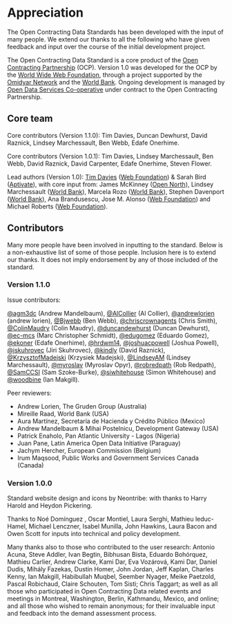 # Appreciation

The Open Contracting Data Standards has been developed with the input of many people. We extend our thanks to all the following who have given feedback and input over the course of the initial development project.

The Open Contracting Data Standard is a core product of the [Open Contracting Partnership](http://www.open-contracting.org) (OCP). Version 1.0 was developed for the OCP by the [World Wide Web Foundation](http://www.webfoundation.org), through a project supported by the [Omidyar Network](http://www.omidyar.com) and the [World Bank](http://www.worldbank.org). Ongoing development is managed by [Open Data Services Co-operative](http://www.opendataservices.coop) under contract to the Open Contracting Partnership. 

## Core team
Core contributors (Version 1.1.0): Tim Davies, Duncan Dewhurst, David Raznick, Lindsey Marchessault, Ben Webb, Edafe Onerhime.

Core contributors (Version 1.0.1): Tim Davies, Lindsey Marchessault, Ben Webb, David Raznick, David Carpenter, Edafe Onerhime, Steven Flower.

Lead authors (Version 1.0): [Tim Davies](http://www.timdavies.org.uk) ([Web Foundation](http://www.webfoundation.org)) & Sarah Bird ([Aptivate](http://aptivate.org)), with core input from: James McKinney ([Open North](http://opennorth.ca/)), Lindsey Marchessault ([World Bank](http://www.worldbank.org)), Marcela Rozo ([World Bank](http://www.worldbank.org)), Stephen Davenport ([World Bank](http://www.worldbank.org)), Ana Brandusescu, Jose M. Alonso ([Web Foundation](http://www.webfoundation.org)) and Michael Roberts ([Web Foundation](http://www.webfoundation.org)). 

## Contributors
Many more people have been involved in inputting to the standard. Below is a non-exhaustive list of some of those people. Inclusion here is to extend our thanks. It does not imply endorsement by any of those included of the standard. 

### Version 1.1.0

Issue contributors:

[@agm3dc](//github.com/agm3dc) (Andrew
Mandelbaum), [@AlCollier](//github.com/AlCollier) (Al Collier), [@andrewlorien](//github.com/andrewlorien) (andrew lorien), [@Bjwebb](//github.com/Bjwebb) (Ben Webb), [@chriscrownagents](//github.com/chriscrownagents) (Chris Smith), [@ColinMaudry](//github.com/ColinMaudry) (Colin Maudry), [@duncandewhurst](//github.com/duncandewhurst) (Duncan Dewhurst), [@ec-mcs](//github.com/ec-mcs) (Marc Christopher Schmidt), [@edugomez](//github.com/edugomez) (Eduardo Gomez), [@ekoner](//github.com/ekoner) (Edafe Onerhime), [@hrdwm14](//github.com/hrdwm14), [@joshuacpowell](//github.com/joshuacpowell) (Joshua Powell), [@jskuhrovec](//github.com/jskuhrovec) (Jiri Skuhrovec), [@kindly](//github.com/kindly) (David Raznick), [@KrzysztofMadejski](//github.com/KrzysztofMadejski) (Krzysiek Madejski), [@LindseyAM](//github.com/LindseyAM) (Lindsey Marchessault), [@myroslav](//github.com/myroslav) (Myroslav Opyr), [@robredpath](//github.com/robredpath) (Rob Redpath), [@SamCCSI](//github.com/SamCCSI) (Sam
Szoke-Burke), [@siwhitehouse](//github.com/siwhitehouse) (Simon Whitehouse) and [@woodbine](//github.com/woodbine)  (Ian Makgill).

Peer reviewers:

* Andrew Lorien, The Gruden Group (Australia)
* Mireille Raad, World Bank (USA)
* Aura Martínez, Secretaría de Hacienda y Crédito Público (Mexico)
* Andrew Mandelbaum & Mihai Postelnicu, Development Gateway (USA)
* Patrick Enaholo, Pan Atlantic University - Lagos (Nigeria)
* Juan Pane, Latin America Open Data Initiative  (Paraguay)
* Jachym Hercher, European Commission (Belgium)
* Irum Maqsood, Public Works and Government Services Canada (Canada)

### Version 1.0.0
Standard website design and icons by Neontribe: with thanks to Harry Harold and Heydon Pickering.

Thanks to Noé Domínguez , Oscar Montiel, Laura Serghi, Mathieu leduc-Hamel, Michael Lenczner, Isabel Munilla, John Hawkins, Laura Bacon and Owen Scott for inputs into technical and policy development.

Many thanks also to those who contributed to the user research: Antonio Acuna, Steve Addler, Ivan Begtin, Bibhusan Bista, Eduardo Bohórquez, Mathieu Carlier, Andrew Clarke, Kami Dar, Eva Vozárová,  Kami Dar, Daniel Dudis, Mihály Fazekas, Dustin Homer, John Jordan, Jeff Kaplan, Charles Kenny, Ian Makgill, Habibullah Muqbel, Seember Nyager, Meike Paetzold, Pascal Robichaud, Claire Schouten, Tom Sisti; Chris Taggart; as well as all those who participated in Open Contracting Data related events and meetings in Montreal, Washington, Berlin, Kathmandu, Mexico, and online; and all those who wished to remain anonymous; for their invaluable input and feedback into the demand assessment process.

